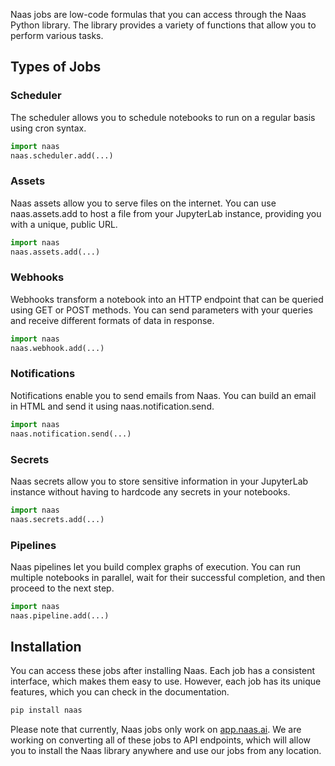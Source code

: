 Naas jobs are low-code formulas that you can access through the Naas Python library. The library provides a variety of functions that allow you to perform various tasks.

## Types of Jobs

### Scheduler

The scheduler allows you to schedule notebooks to run on a regular basis using cron syntax.

```python
import naas
naas.scheduler.add(...)

```

### Assets

Naas assets allow you to serve files on the internet. You can use naas.assets.add to host a file from your JupyterLab instance, providing you with a unique, public URL.

```python
import naas
naas.assets.add(...)

```

### Webhooks

Webhooks transform a notebook into an HTTP endpoint that can be queried using GET or POST methods. You can send parameters with your queries and receive different formats of data in response.

```python
import naas
naas.webhook.add(...)

```

### Notifications

Notifications enable you to send emails from Naas. You can build an email in HTML and send it using naas.notification.send.

```python
import naas
naas.notification.send(...)

```

### Secrets

Naas secrets allow you to store sensitive information in your JupyterLab instance without having to hardcode any secrets in your notebooks.

```python
import naas
naas.secrets.add(...)

```

### Pipelines

Naas pipelines let you build complex graphs of execution. You can run multiple notebooks in parallel, wait for their successful completion, and then proceed to the next step.

```python
import naas
naas.pipeline.add(...)

```

## Installation

You can access these jobs after installing Naas. Each job has a consistent interface, which makes them easy to use. However, each job has its unique features, which you can check in the documentation.

```python
pip install naas

```

Please note that currently, Naas jobs only work on [app.naas.ai](http://app.naas.ai/). We are working on converting all of these jobs to API endpoints, which will allow you to install the Naas library anywhere and use our jobs from any location.